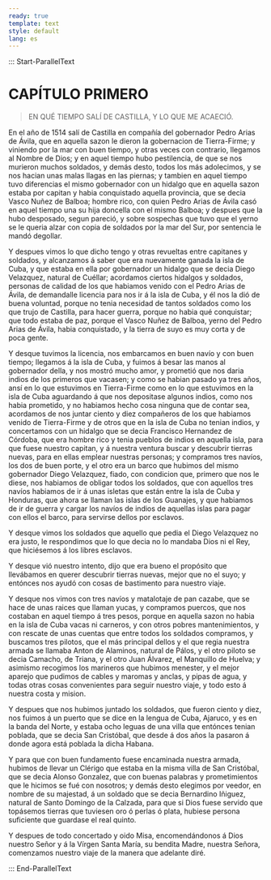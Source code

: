 ```yaml
---
ready: true
template: text
style: default
lang: es
---
```


::: Start-ParallelText

# CAPÍTULO PRIMERO

> EN QUÉ TIEMPO SALÍ DE CASTILLA, Y LO QUE ME ACAECIÓ.


En el año de 1514 salí de Castilla en compañía del gobernador Pedro
Arias de Ávila, que en aquella sazon le dieron la gobernacion de
Tierra-Firme; y viniendo por la mar con buen tiempo, y otras veces
con contrario, llegamos al Nombre de Dios; y en aquel tiempo hubo
pestilencia, de que se nos murieron muchos soldados, y demás desto,
todos los más adolecimos, y se nos hacian unas malas llagas en las
piernas; y tambien en aquel tiempo tuvo diferencias el mismo gobernador
con un hidalgo que en aquella sazon estaba por capitan y habia
conquistado aquella provincia, que se decia Vasco Nuñez de Balboa;
hombre rico, con quien Pedro Arias de Ávila casó en aquel tiempo una
su hija doncella con el mismo Balboa; y despues que la hubo desposado,
segun pareció, y sobre sospechas que tuvo que el yerno se le queria
alzar con copia de soldados por la mar del Sur, por sentencia le mandó
degollar.

Y despues vimos lo que dicho tengo y otras revueltas entre capitanes
y soldados, y alcanzamos á saber que era nuevamente ganada la isla de
Cuba, y que estaba en ella por gobernador un hidalgo que se decia Diego
Velazquez, natural de Cuéllar; acordamos ciertos hidalgos y soldados,
personas de calidad de los que habiamos venido con el Pedro Arias de
Ávila, de demandalle licencia para nos ir á la isla de Cuba, y él nos
la dió de buena voluntad, porque no tenia necesidad de tantos soldados
como los que trujo de Castilla, para hacer guerra, porque no habia qué
conquistar; que todo estaba de paz, porque el Vasco Nuñez de Balboa,
yerno del Pedro Arias de Ávila, habia conquistado, y la tierra de suyo
es muy corta y de poca gente.

Y desque tuvimos la licencia, nos embarcamos en buen navío y con buen
tiempo; llegamos á la isla de Cuba, y fuimos á besar las manos al
gobernador della, y nos mostró mucho amor, y prometió que nos daria
indios de los primeros que vacasen; y como se habian pasado ya tres
años, ansí en lo que estuvimos en Tierra-Firme como en lo que estuvimos
en la isla de Cuba aguardando á que nos depositase algunos indios,
como nos habia prometido, y no habiamos hecho cosa ninguna que de
contar sea, acordamos de nos juntar ciento y diez compañeros de los
que habiamos venido de Tierra-Firme y de otros que en la isla de Cuba
no tenian indios, y concertamos con un hidalgo que se decia Francisco
Hernandez de Córdoba, que era hombre rico y tenia pueblos de indios
en aquella isla, para que fuese nuestro capitan, y á nuestra ventura
buscar y descubrir tierras nuevas, para en ellas emplear nuestras
personas; y compramos tres navíos, los dos de buen porte, y el otro
era un barco que hubimos del mismo gobernador Diego Velazquez, fiado,
con condicion que, primero que nos le diese, nos habiamos de obligar
todos los soldados, que con aquellos tres navíos habiamos de ir á unas
isletas que están entre la isla de Cuba y Honduras, que ahora se llaman
las islas de los Guanajes, y que habiamos de ir de guerra y cargar los
navíos de indios de aquellas islas para pagar con ellos el barco, para
servirse dellos por esclavos.

Y desque vimos los soldados que aquello que pedia el Diego Velazquez
no era justo, le respondimos que lo que decia no lo mandaba Dios ni el
Rey, que hiciésemos á los libres esclavos.

Y desque vió nuestro intento, dijo que era bueno el propósito que
llevábamos en querer descubrir tierras nuevas, mejor que no el suyo; y
entónces nos ayudó con cosas de bastimento para nuestro viaje.

Y desque nos vimos con tres navíos y matalotaje de pan cazabe, que
se hace de unas raices que llaman yucas, y compramos puercos, que
nos costaban en aquel tiempo á tres pesos, porque en aquella sazon
no habia en la isla de Cuba vacas ni carneros, y con otros pobres
mantenimientos, y con rescate de unas cuentas que entre todos los
soldados compramos, y buscamos tres pilotos, que el más principal
dellos y el que regia nuestra armada se llamaba Anton de Alaminos,
natural de Pálos, y el otro piloto se decia Camacho, de Triana, y
el otro Juan Álvarez, el Manquillo de Huelva; y asimismo recogimos
los marineros que hubimos menester, y el mejor aparejo que pudimos
de cables y maromas y anclas, y pipas de agua, y todas otras cosas
convenientes para seguir nuestro viaje, y todo esto á nuestra costa y
mision.

Y despues que nos hubimos juntado los soldados, que fueron ciento y
diez, nos fuimos á un puerto que se dice en la lengua de Cuba, Ajaruco,
y es en la banda del Norte, y estaba ocho leguas de una villa que
entónces tenian poblada, que se decia San Cristóbal, que desde á dos
años la pasaron á donde agora está poblada la dicha Habana.

Y para que con buen fundamento fuese encaminada nuestra armada, hubimos
de llevar un Clérigo que estaba en la misma villa de San Cristóbal, que
se decia Alonso Gonzalez, que con buenas palabras y prometimientos que
le hicimos se fué con nosotros; y demás desto elegimos por veedor, en
nombre de su majestad, á un soldado que se decia Bernardino Iñiguez,
natural de Santo Domingo de la Calzada, para que si Dios fuese servido
que topásemos tierras que tuviesen oro ó perlas ó plata, hubiese
persona suficiente que guardase el real quinto.

Y despues de todo concertado y oido Misa, encomendándonos á Dios
nuestro Señor y á la Vírgen Santa María, su bendita Madre, nuestra
Señora, comenzamos nuestro viaje de la manera que adelante diré.

::: End-ParallelText